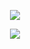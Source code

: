 <p align="center">
  <img src="https://files.catbox.moe/bx3p35.png" />
</p>
<p align="center">
  <img src="https://spotify-github-profile.kittinanx.com/api/view?uid=31n36744pxrqlhnihu3jioaqiqyy&cover_image=false&theme=default&show_offline=true&background_color=0c0750&interchange=false&bar_color=2965c7)](https://github.com/kittinan/spotify-github-profile" />
</p>

